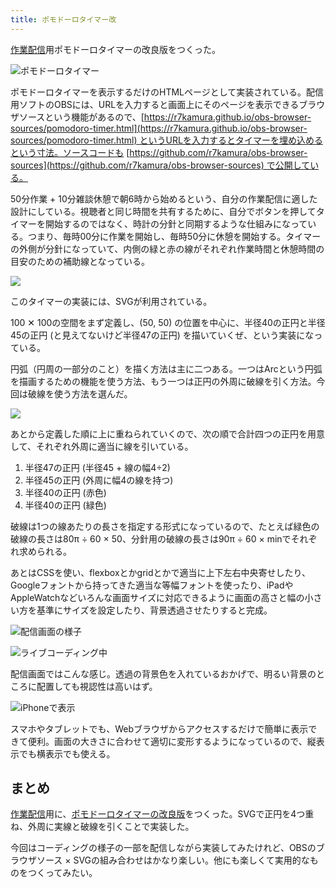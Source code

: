 ```yaml
---
title: ポモドーロタイマー改
---
```

[作業配信](https://www.youtube.com/c/r7kamura)用ポモドーロタイマーの改良版をつくった。

![](https://lh3.googleusercontent.com/docs/ADP-6oEkfm5E1x24qHOQhJJJwcGqJ-ilY61OH5VOKXVUtKP-nzpZOsH9mszqtjoCntykpvHTBjVWiFBpYQMJRxzPvVZmJybDeOV4dHnRvuiuj46YtDJblSjXMiuTdDM70NYO3WNI_WD6BEM8SjZpiMZZ4NHN-q15wtGifJtZnbObgmM5qx3tOJjYqB8Uumr4QoX2Kt9F85JI7nMAf1Ur4FpdvEEQ86pRIBi4xP5BwdaUqOEXp2ptA2bCmqW1YE0e1MAPWa9WlzoPBPg-q894VHnK_DcMorcBuGKOL3SBDWDvInwNUha0Q5SIZ3tZe7Vc0g-t7AhnfH2fKGgPbQE8DIHMthY9r_a3FdsQjW4wTtmb6Jca9ZA8AsTRNMEeuTCDM381ClYj3D5o0Az-jobBRPLHvvV_mhkQcUjihzNCNiyIBrb7K16zAZYaAzVb6D8qB4iM09k9Qfa-YFb8Gx1EoQ3Bw1B8y9-pk7Pvc8KVwwAcNt7FCGYs4QquhSPNPTpfexXYL_1bnR76Zxf3ng-nQYHDFj44L0GLl89vfxXuI8lZgqIKGyMa9YW2PGtVU06slRpU2I4q8k-3Zb0j6O0L64tszHp7YYJcYIsFwa14VypdQkdpZRV9ybTdyh3QwcKuvpoXYAhdrMW_MCwUkXGRqBjVjlt9fnLGveOhSlQyti9aHWYc92ajPtd6BuO8_kvKX7PrCSHhi0UtTHug4wyKPLI6yBlo3Q6kcHJ_94Ccl26zJksT_4xdo1Wk90bVpjdiM3uqwq9thYOrsiIsOqpy_V8DhpVwknWvtqfgLk9KHssyon5Fm20ABGdx3OQScvrrfX5cuBwxp1rkAUF9PVGYer34vlxYFG8BpitWEqmP9N8TnFNM7NnhEX6WUuHJIpbiOqKpZpw7_Nnor_z1TRDfqfjrQjo2gSBTkUfTLXhfxLW6I1CQIA0sCRHZ6oyo3FIEJRJMZQuN_WNgkcc6rjxnFTj3F1RRIlhKLdr4SeiPbt0SJVrDArVztIr777ohsTmV3YJ0BHbuld6GbR_5vw1XLbbU_Si7JGruvXaj_hsVjqtcba-Z-GamgcjOG61LPfE7RPtfgVZXLOJFXM6-dtWyYOXMevn4XLF9mw1SQDNnHjiVM9-rbH0Y6Ac9-iGZsxvLcPccT9wLey4Sg-x_Os9eawXoJnCsXGU3vhchVIz9iXDBiOXbinWXqwfmmCuLV8wa7EryjDFTWwz7vNBkTaYsY0rifiBZjsmJQ65MWeQsc5XI7DqPtw0VTA "ポモドーロタイマー")

ポモドーロタイマーを表示するだけのHTMLページとして実装されている。配信用ソフトのOBSには、URLを入力すると画面上にそのページを表示できるブラウザソースという機能があるので、[https://r7kamura.github.io/obs-browser-sources/pomodoro-timer.html](https://r7kamura.github.io/obs-browser-sources/pomodoro-timer.html) というURLを入力するとタイマーを埋め込めるという寸法。ソースコードも [https://github.com/r7kamura/obs-browser-sources](https://github.com/r7kamura/obs-browser-sources) で公開している。

50分作業 + 10分雑談休憩で朝6時から始めるという、自分の作業配信に適した設計にしている。視聴者と同じ時間を共有するために、自分でボタンを押してタイマーを開始するのではなく、時計の分針と同期するような仕組みになっている。つまり、毎時00分に作業を開始し、毎時50分に休憩を開始する。タイマーの外側が分針になっていて、内側の緑と赤の線がそれぞれ作業時間と休憩時間の目安のための補助線となっている。

![](https://lh3.googleusercontent.com/docs/ADP-6oGgjOV7lrbSnNoi9ZP9zv6uyU4EMB7ezoej7T0Rnndd6DNg23cOCQRK-IYJe23FbV7UTc6C0u8aeTd7brtG0twTOoDt14BhZr8m2fmxQnzlL6PRaiNLy1EA75tkyFU73WCth3vz8wq1sZZA-hK35ImKbxltFQAp3OGboczLABaxeVcUub_LDeCKoLOMjrh0RhWhd8l6nfoerq7e31NqNiGaGuH-4RVgLJS2Ti-YQeeG-j_PX6AILaBSDTkH6V6i1qYlCiYUF07A7KPPbC4j7zrjGimmJgNRMqWjm--Fq13bPjHpuJGt_kz2sBGCKU8QibORDqa6Dt90oAf7Ab-U2DpUG47Gv942zmxLf7B8D3q1uS9HVitiPuyV8JYwwhnPhR80CXepPsPYB2F9lEDi8GZ2-1EoM7jQT8hgEYZ538pabIcJHjbdOsS3SMhhkdJ0GUG8RPlXRDb3DM-Fr3JJI1VyZdP_5jqI7P54dOjfFo4j5Hnt8cDuh71fW5EHOYLqrohnpAGvCpMhp9EhqBLSPy1VxKAcrkQNlV1wa5qZwep63Jo_2451uLdZBNAQAamax6Oqx_60PTLiADWop1qQjblYEEaM7zb4b8spO_qh5puJm9t3bj9xyrlHLZqHWqYu09fRCx5lUDrdlwtRj2-7C9p-n2lAweC6l3eMeGmWkOODOmTNjKDvA3o0_h3fV5s2zVYrLI3JbXfq05tD5ym-31Pft1KIsSjw8NGR0SAEPut1NV9a6U8QQB-y8ZqqpRk3EIV56wKDJCEFOcimTzwvzqJglOSLm5mXNFFCcCgpXRoezuPDYw_wOnP8caJOfQjXaqeM-kXtL1jJUuUIhpVDeczpcOOciSVQ1j82ASRsuzEleLEWPIWGafz2xZk-17K_3YMyX8KMBcfWTtENO0ozwlm7po8tcd1vHaxwUxOrkHTjh6ktbvVZ9qSj2eEp-jHzr7AJc-B92s6tSR06jAUtl9ldO_eUZWGPrTJjFqHaaXOvIewAQ3HKgvFamTB7b7JcQ7yGDHSTW-kGmC50oo3EdD4QRQBXYLlC8fdj_Zg8X6lN4VtzlgqErmebF-q83MSB7QNhZr-WLLaw6y71uQBx1bsnYsj3lF3pX_8IQkSuaBFr6gjAC0X-qUuqiq54rLjW9vY1diJZPMXgcOHC4X8ltToJVvzbVbnH4_WNStFwLBQIHJVhplnMEYZGnTFES8ZBriQgFUXUZPAviYVKHfeHJNwf5KMvK_Sw_D7biIEl3DwSAixlTw)

このタイマーの実装には、SVGが利用されている。

100 ✕ 100の空間をまず定義し、(50, 50) の位置を中心に、半径40の正円と半径45の正円 (と見えてないけど半径47の正円) を描いていくぜ、という実装になっている。

円弧（円周の一部分のこと）を描く方法は主に二つある。一つはArcという円弧を描画するための機能を使う方法、もう一つは正円の外周に破線を引く方法。今回は破線を使う方法を選んだ。

![](https://lh3.googleusercontent.com/docs/ADP-6oFSnl_pWae8lvTal5yNG2KOp0I9YdAnCLV_Eh8Pl94fLaNg7jAX5mYxbmO8DcKoxhyZ6vHFTac3NeFEwXUCoZqknqSa_enMhK32feF_5vn3Eq3I0Sluy4qb1Z680GiI-h0-fNAG4ZmMBT9TBgbniPEoJLrbA9n1HRC64i7LCetWXHmboT7AUTA2VIEZZzZIHDSP3Jo6FDuq7HmN-PT5XpVxvqoTRrH3kbJHjf2_UlAjKxLorQnVmy9NXHxi7G-3k5rRIqVe_zPDe-yg2dI0yE0cNTu-deSUjZFgz3fSaLWsGu9zQu78Q5sJhhDoIxbyJibHSzeRs0Kl10TBqqEdgcsxYNbhLBJOfsgnqdVPygllkhTuvwhYUMOcteWC1XUxDkza-bsAQAlu3OBL1bZaVy24vUE2Pb9ecCZsqy7ZyJPEcEu3fa9slJLm_d0oEdC90hJPgU4AGKzbIkBEdMrc07Q3MQWBGM_fWxiqMO2ZmMPFZTWrGShF0Qa7wYU3xsoTssWdhHX4X1S2xawCoDNDdLUwnWrzI3RcCsMXme7WoEYddbU7VDh9Iu4m6l3-R7dRHAZxxJ-h731JUafKP7PJlXxfPSLO3PHA8jRSHytoCk2EkrSCYmpdNcpMMJx-ArwkPHftsYshduYX5BiY3N8IqAbWblkSHSnKqmJ5TI6cT_D5Skk77tgHQaveRK_Jbm9hj-Ks_DoUdB-MuOLDgYt5vgDVpod5ovSdliHw2FLjrDxh-iMt3IdZZdFKf2GXROTHPHP-AfqnIe4EjeYKYqqaVw_d5SXcT9LYl0YMFO1JP0zDd98h1ri9lWDUIwX5t3251f35_weW5SbNBo3FGRDDkEdtNOP5egplSxrd-fVtz4JnE7wtjz5Fu3UX9f3mZkFvL6CQhpB8r9kmE5gG0_Yv1xATx0tK-SHpuOgxT8TRekukZHieBcdj5ateWCebL9pMQtjRWAD_d6yoSCwMbibxS2077AFdomEqNNYXFan4yhcShgahSDHSKapXJciBbizD677Z2K4xq-2FMoRyeSFARrLjk4fsbujfAeabkRE6GvWZGULlrxkauLsRFKGx7mV1DHgi11jntVizf8d6R_uU6I44QwySFXEeZEzaqhN3t4sgUzIkVjAnD9ec46AZsgULqKXxcJYLW29ANiiGuY1k6EMnHWsQZfun2WBY3s1amN8Jvuttir92SOydy01zRTJ6TPH-Z1H_8QGVXfX4ZufG4Y1JgI-PWqGsCTScF0yD8LkeIXuQ4w)

あとから定義した順に上に重ねられていくので、次の順で合計四つの正円を用意して、それぞれ外周に適当に線を引いている。

1.  半径47の正円 (半径45 + 線の幅4÷2)
2.  半径45の正円 (外周に幅4の線を持つ)
3.  半径40の正円 (赤色)
4.  半径40の正円 (緑色)

破線は1つの線あたりの長さを指定する形式になっているので、たとえば緑色の破線の長さは80π ÷ 60 × 50、分針用の破線の長さは90π ÷ 60 × minでそれぞれ求められる。

あとはCSSを使い、flexboxとかgridとかで適当に上下左右中央寄せしたり、Googleフォントから持ってきた適当な等幅フォントを使ったり、iPadやAppleWatchなどいろんな画面サイズに対応できるように画面の高さと幅の小さい方を基準にサイズを設定したり、背景透過させたりすると完成。

![](https://lh3.googleusercontent.com/docs/ADP-6oHAJWuKcQ-Ekp22zHb3IztdvRzTH8PiBmiv_w_Crc2rfoBPIRRXJtY5JcgZKFzhCOKwziONBCcoBeOkZ6ljGwV3yeyc6f2pTsnpDTCIRMrUY1S7zDICacfiQV66J1yeGFKpvkoqWPGxiUKIJ5_A2jZnhN1F87WKF5MZZSVVBQr5Chd_TXjDNVlqOltRmuffVmP6fzpp8jPFZpeCaHxIIVGSaqVAXFtWAGfhmBzAffn3vJoFIia7Ur8FUDkHPHLnc649t5-HGvrwGKvuutXwNj-W5YXsqWU-53nbrReP57-vGnzs29YeM8LBAnzi3NV1C9S3UTvXq5YlVYaO-0RMztGMsc8DIw4j8BycWYERKGSkRQ0mZ-rFX3pUobUx4znN66mwb5tbuDyOqHEqKLBpTmc_Fp1jzAoxVQT16E3KQB19oNX4nol3V6Y4QUWcUXviDiF4irt8Lig4QDryAB6GnAF6tazKaGr_9kxN8HsLOuMCp-D2SxsM29Ym1qVg5bK3WTyGdobJTyvApw37Yeiucv7rNu-FqOzyiUIo_DP_RxJ-HlGKESSWk0aeXESK2_C4z59CYHaRuPKdXbqO8TT8LUK3WdzRtuKv6OuwnORXa-maMbTXUPe5JdX9c_OAcMkKxC_V445nnV9qQ20ETdye4HDyxsAHKYgtvRGItuNeNpKwM-zVujUkEy_IWTdSUr6PmM4mvsAbdv63yIeaqcOH3dwS4OXyU4pfiN62CPWmyytNma_Cw0COHAe_mwr2eypKUD500SSb8RIZ9QlPs0JnbVqJHNVcaIP143mzlPN5e_po3sIDGEBZlGFt9-oZuoivb2gm7dIRzYTLM7b7CIOCp3m5WMhoHTLQmzot192rpeQP9xzO-FyXFuC5M6websLuhC7tt9CsCv_dJH70f3JQfghZf7iuPvOGKG-H7B8MQk7UKN8dHFffu5rOg8ZjPrssIlfx1-12LIZnhsvquA3EnjwroPK99AaZoXyVj_ySwBYYXSpAKCGy9sFvKKMlA8AurGcl1uMqe23lFGmeOGs18Mre2Rdh4biYelwZYwbxZwinO-4H7bTX0A0x70oUmWG3GaQKUQ933Dt92xLtVM7z6Ha6HA0IM8oGRaKmy7zmV2gLWiJkvLyzabQzWBkK6Ebe16NtATCpaYAObIXlTOkrfQeruV8Rn7NovWHPwvs1DbanT0cUl8XRe4qj_da6-K8eqItyjWnkJyzf_lfSQFUSCUHtrregKv_stepmriFWoraWmOZ2Mw "配信画面の様子")

![](https://lh3.googleusercontent.com/docs/ADP-6oEQ8DQWcDTWNcL7cNZlf0tyWsy1aTASGdNixwfBLfORF9qhuuGisdsg85zzoRK7AY-Dih7huKSiOlEREyh68x2r8ZzvCAFCjhK67NiiKzkPC-86iFSzhGnoIqZQ6-vPtco7Rf8vwQANceSmNxX_m6fmxZ1BJ4s2mb9lBSov-QwrMefrzWoRTOrpkkxfs_Dy1icvcM9OKlObxp676NikXb3uwAuWjHlpVT7Oh1fsX5BzrWdxkqciiS0jNJGbWUVtvwSdoJbTXwU0SXf9Q94GGgaAiXNm-FrbCsjNTSovj4nMRtPnj6b7ZV0ICkgL4rBZuqBqHIs7CppBoNIm9dNnZOWI4CXqVBFQEQgJXrRANdecQm0WqhhvBHJnz0cFFADZw2RB-JPuBHa25FFtOoQB3azofOMErh3tYAGHHR2ODCZXOyjXoVxIXXYZIJhpA0zUHOMsf5sEfwJ8WImQQc8bl0dwHY_oQ_VFMdgd2doaeHPYQx8kjCmYjHrnPIqjOKqiRzRjUuEvi4CZlZ9cUv0o62TBu4_IlGT11LlaSrHpQlQmieaJlXZHZAZRNrDu-LW1oVI-niPoP_f1CsXM2GUF6sUXJCn6O-PPPkzCRNJWF7FZ62ZzTxmaTpRTh6UdPe9Qb98U_v2UUBxqyHMpfuL6hdPotbDdqZSbNSyQrNxgMrLyYs9wp3nssE8-wpHCNE6dJ-iFci7ZRZvZXg05WRIbyaz_RrNQu5ZKggA-WYK_GnpkblOyLgz1IcH96E2WPXo2ah0jH0x5dnVIgF8RYLJ9rsSIvNMjKFiIIy7eEefHL7YLQ47nBw7ZTFI6ZN-_cXDHIrgjyQxb3sSOEEVhQBxhLoQGzd0NmieQFwddI8vgfIB9jXF-VwpeK7w0Ijmi3Ssr1-gt70dZuVEMeFOlYNh5_pWCmsLzMmBH5rw2qY-Uz_dQ9rfwqDVw6oHv2xGyS_TLG4j3eq8YvHkTYWBFRhed9GJheqbel3611mDN6iBr517xw6o9oPJapSMOBkKXMBU3vnkq1ZIouI9HWAkjtmIH82AcZgNgKWchTkPyaPmj6Q6U7AH6nwBOa-RUTBQ5gEUv0B6yDyliQWUdPzv0tn-o7g3vcabviszNCN-5WLDH0eqjHTpV0mkMhRK4p6ukK_cv9hzYJcBCLoESiHj8QQyH8e6OScoO5CgFDycWHB3jMxHpyq3k-SsZkGeXvfo1SwY6BETS0kDLpAYDXKrdlHgyIFdZiq9d-4x16H7FpVzMLRd8ZM5dqA "ライブコーディング中")

配信画面ではこんな感じ。透過の背景色を入れているおかげで、明るい背景のところに配置しても視認性は高いはず。

![](https://lh3.googleusercontent.com/docs/ADP-6oHYhWzmD_r8blNafNKF4z8NhLUk7xJJVfktqdCg-l_Z2miPxgfMyHnqOLd9ArOmjnqS5hclQZia0K4VDQuLX9LFQqzc7FIpO9QjthjSS4xQ4nKzo-Njl3sAL3nSdtSp39I_FY7xEA0t5WNsmKMJ7N5VZTE0NVjZGprDjjldBhMlhVb6nBzT5i7tNjKWXdLQHN3M8gpVNj9u--ZmOVT5v5NTHSdQN21dI-o6T9hBcITzEWcNOSSmYtkFCYdHJDqZbPIrjPAkwFFWJwC9DsswJBuAoZ0aL9hqBfDUkVQhcDab2RLiw8_de9pJCLbAK0MeZD7XS6nVXdeMrFGkfOw4LLfx6f7Qxgd8OE6ZS224h04xBdqJ1NcjRigRYIrUoCojHCKdCnb1o9veu9Ux0aT7qOAxqcZEQQFBifGU2L_PIuReq-1Yeazu373LHkTsIPtr64NiKI6cVkKPFtdHkFV508CrAjpWhoeQUHAK_wG1PVXhouRlDz3VgIeXzynjhx3AqCw2MA6a4rnTZhnkjs0CE8fv-mtJEaUPbv18oDiyCqgUDhVeFe8gdIhl8btf2Fch_CVBw_fsimrBwjKHMEhDQsPpNWFJJo-0bD0KevPDcFBZKgy9nV02JGgF-PUULkkQ1X4rMzk3MVAb11rjsiONbMufd1E29scafBINEdlaQXJpx2ZLMjCARa9swFIHxZt9fg203MDa3lHrOyMieLJCxXknq9Ac0PbEWU9njE-I1_tdCEpYb_7YyxD5vTw-Pjmk29OlEl-KmdFuL2MlLeSZ-2ViD97ggS8B1ms-95ijYLgKE19T4NIxLUrQ18ORhBU_7G3LZCr9hsAkogstT4QhwwkhhqwWv9JX7Nl37WlFA--kNh26noRhM9Xe3MpnT61Ev2qVMwLrKTebJGnxQ0diK6azbau8G0hyAPyh0Q3GEP6RgUYfFv3QdQWqFPMVhv5YH8ZGyM_gwVtVq3QH3f6r9xxUleWQWgmU9t2wxRZT2A8HzSKyuIs5sy1RE0VxhBvd62BUXRbrnFFMOZUeQPKuiwoDuIs95usxnF9oa-zNdo_Mtlybx_3NzO6NpzxDWZiAKR3Qw0b-RWFB1J6RXW1-AHbvTrMNRHYJE_-Dh6BYkF5sMdxADHJqz7hs12aCJPvvWtstlEL5c05KTfNhger-jXAwqlYE5tizJn_F9o7fDaoCcxa3PORVXXV7-V6NbQtQP24d2pqi5-DydB29PbE4GyP83beiVmn4w3GT1cUwHgoE86fFuw "iPhoneで表示")

スマホやタブレットでも、Webブラウザからアクセスするだけで簡単に表示できて便利。画面の大きさに合わせて適切に変形するようになっているので、縦表示でも横表示でも使える。

まとめ
---

[作業配信](https://www.youtube.com/c/r7kamura)用に、[ポモドーロタイマーの改良版](https://github.com/r7kamura/obs-browser-sources)をつくった。SVGで正円を4つ重ね、外周に実線と破線を引くことで実装した。

今回はコーディングの様子の一部を配信しながら実装してみたけれど、OBSのブラウザソース × SVGの組み合わせはかなり楽しい。他にも楽しくて実用的なものをつくってみたい。
